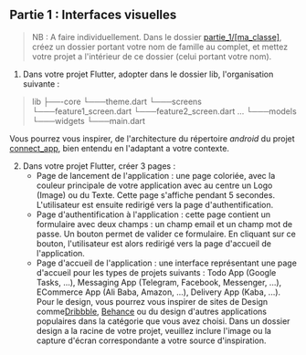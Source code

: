 
## Partie 1 : Interfaces visuelles

> NB : A faire individuellement. Dans le dossier [partie_1/\[ma_classe\]](https://github.com/bienvenuelisis/examens_cc_dev_mobile_ios_cdp/tree/main/partie1), créez
> un dossier portant votre nom de famille au complet, et mettez votre
> projet a l'intérieur de ce dossier (celui portant votre nom).

1. Dans votre projet Flutter, adopter dans le dossier lib, l'organisation suivante :

> lib
> ├──-core
> └───theme.dart
> └───screens
> └───feature1_screen.dart
> └───feature2_screen.dart
> ...
> └───models
> └───widgets
> └───main.dart

Vous pourrez vous inspirer, de l'architecture du répertoire *android* du projet [connect_app](https://github.com/bienvenuelisis/connect_app/tree/main/lib/android), bien entendu en l'adaptant a votre contexte.

2. Dans votre projet Flutter, créer 3 pages :
   * Page de lancement de l'application : une page coloriée, avec la couleur principale de votre application avec au centre un Logo (Image) ou du Texte. Cette page s'affiche pendant 5 secondes. L'utilisateur est ensuite redirigé vers la page d'authentification.
   * Page d'authentification à l'application : cette page contient un formulaire avec deux champs : un champ email et un champ mot de passe. Un bouton permet de valider ce formulaire. En cliquant sur ce bouton, l'utilisateur est alors redirigé vers la page d'accueil de l'application.
   * Page d'accueil de l'application : une interface représentant une page d'accueil pour les types de projets suivants : Todo App (Google Tasks, ...), Messaging App (Telegram, Facebook, Messenger, ...), ECommerce App (Ali Baba, Amazon, ...), Delivery App (Kaba, ...). Pour le design, vous pourrez vous inspirer de sites de Design comme[Dribbble](https://dribbble.com/), [Behance](https://www.behance.net/) ou du design d'autres applications populaires dans la catégorie que vous avez choisi. Dans un dossier design a la racine de votre projet, veuillez inclure l'image ou la capture d'écran correspondante a votre source d'inspiration.
